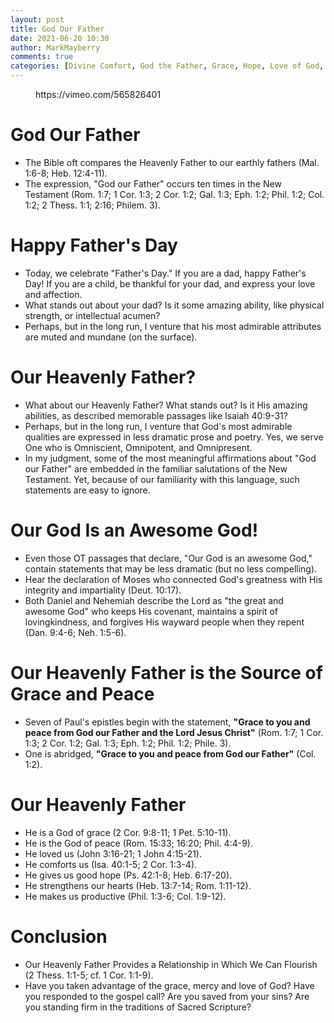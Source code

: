 ```yaml
---
layout: post
title: God Our Father
date: 2021-06-20 10:30
author: MarkMayberry
comments: true
categories: [Divine Comfort, God the Father, Grace, Hope, Love of God, Peace, Productiveness, Sermon]
---
```

<!-- wp:embed {"url":"https://vimeo.com/565826401","type":"video","providerNameSlug":"vimeo","responsive":true,"className":"wp-embed-aspect-4-3 wp-has-aspect-ratio"} -->
<figure class="wp-block-embed is-type-video is-provider-vimeo wp-block-embed-vimeo wp-embed-aspect-4-3 wp-has-aspect-ratio"><div class="wp-block-embed__wrapper">
https://vimeo.com/565826401
</div></figure>
<!-- /wp:embed -->

<!-- wp:heading {"level":1} -->
<h1>God Our Father</h1>
<!-- /wp:heading -->

<!-- wp:list -->
<ul><li>The Bible oft compares the Heavenly Father to our earthly fathers (Mal. 1:6-8; Heb. 12:4-11).</li><li>The expression, "God our Father" occurs ten times in the New Testament (Rom. 1:7; 1 Cor. 1:3; 2 Cor. 1:2; Gal. 1:3; Eph. 1:2; Phil. 1:2; Col. 1:2; 2 Thess. 1:1; 2:16; Philem. 3).</li></ul>
<!-- /wp:list -->

<!-- wp:heading {"level":1} -->
<h1>Happy Father's Day</h1>
<!-- /wp:heading -->

<!-- wp:list -->
<ul><li>Today, we celebrate "Father's Day." If you are a dad, happy Father's Day! If you are a child, be thankful for your dad, and express your love and affection.</li><li>What stands out about your dad? Is it some amazing ability, like physical strength, or intellectual acumen?</li><li>Perhaps, but in the long run, I venture that his most admirable attributes are muted and mundane (on the surface).</li></ul>
<!-- /wp:list -->

<!-- wp:heading {"level":1} -->
<h1>Our Heavenly Father?</h1>
<!-- /wp:heading -->

<!-- wp:list -->
<ul><li>What about our Heavenly Father? What stands out? Is it His amazing abilities, as described memorable passages like Isaiah 40:9-31?</li><li>Perhaps, but in the long run, I venture that God's most admirable qualities are expressed in less dramatic prose and poetry. Yes, we serve One who is Omniscient, Omnipotent, and Omnipresent.</li><li>In my judgment, some of the most meaningful affirmations about "God our Father" are embedded in the familiar salutations of the New Testament. Yet, because of our familiarity with this language, such statements are easy to ignore.</li></ul>
<!-- /wp:list -->

<!-- wp:heading {"level":1} -->
<h1>Our God Is an Awesome God!</h1>
<!-- /wp:heading -->

<!-- wp:list -->
<ul><li>Even those OT passages that declare, "Our God is an awesome God," contain statements that may be less dramatic (but no less compelling).</li><li>Hear the declaration of Moses who connected God's greatness with His integrity and impartiality (Deut. 10:17).</li><li>Both Daniel and Nehemiah describe the Lord as "the great and awesome God" who keeps His covenant, maintains a spirit of lovingkindness, and forgives His wayward people when they repent (Dan. 9:4-6; Neh. 1:5-6).</li></ul>
<!-- /wp:list -->

<!-- wp:heading {"level":1} -->
<h1>Our Heavenly Father is the Source of Grace and Peace</h1>
<!-- /wp:heading -->

<!-- wp:list -->
<ul><li>Seven of Paul's epistles begin with the statement, <strong>"Grace to you and peace from God our Father and the Lord Jesus Christ"</strong> (Rom. 1:7; 1 Cor. 1:3; 2 Cor. 1:2; Gal. 1:3; Eph. 1:2; Phil. 1:2; Phile. 3).</li><li>One is abridged, <strong>"Grace to you and peace from God our Father"</strong> (Col. 1:2).</li></ul>
<!-- /wp:list -->

<!-- wp:heading {"level":1} -->
<h1>Our Heavenly Father</h1>
<!-- /wp:heading -->

<!-- wp:list -->
<ul><li>He is a God of grace (2 Cor. 9:8-11; 1 Pet. 5:10-11).</li><li>He is the God of peace (Rom. 15:33; 16:20; Phil. 4:4-9).</li><li>He loved us (John 3:16-21; 1 John 4:15-21).</li><li>He comforts us (Isa. 40:1-5; 2 Cor. 1:3-4).</li><li>He gives us good hope (Ps. 42:1-8; Heb. 6:17-20).</li><li>He strengthens our hearts (Heb. 13:7-14; Rom. 1:11-12).</li><li>He makes us productive (Phil. 1:3-6; Col. 1:9-12).</li></ul>
<!-- /wp:list -->

<!-- wp:heading {"level":1} -->
<h1>Conclusion</h1>
<!-- /wp:heading -->

<!-- wp:list -->
<ul><li>Our Heavenly Father Provides a Relationship in Which We Can Flourish (2 Thess. 1:1-5; cf. 1 Cor. 1:1-9).</li><li>Have you taken advantage of the grace, mercy and love of God? Have you responded to the gospel call? Are you saved from your sins? Are you standing firm in the traditions of Sacred Scripture?</li></ul>
<!-- /wp:list -->
